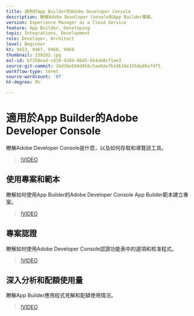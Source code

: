```yaml
---
title: 適用於App Builder的Adobe Developer Console
description: 瞭解Adobe Developer Console和App Builder專案。
version: Experience Manager as a Cloud Service
feature: App Builder, Developing
topic: Integrations, Development
role: Developer, Architect
level: Beginner
kt: 9453, 9467, 9468, 9469
thumbnail: 339162.jpg
exl-id: bf358ead-cd39-4284-86d5-5b4ab0cf1ae3
source-git-commit: 1bd36e584d956c5ae8da7b1d618e155da86a74f5
workflow-type: tm+mt
source-wordcount: '87'
ht-degree: 0%

---
```


# 適用於App Builder的Adobe Developer Console

瞭解Adobe Developer Console是什麼，以及如何存取和導覽該工具。

>[!VIDEO](https://video.tv.adobe.com/v/339162/?quality=12&learn=on)

## 使用專案和範本

瞭解如何使用App Builder的Adobe Developer Console App Builder範本建立專案。

>[!VIDEO](https://video.tv.adobe.com/v/339163/?quality=12&learn=on)

## 專案認證

瞭解如何使用Adobe Developer Console認證功能表中的選項和核准程式。

>[!VIDEO](https://video.tv.adobe.com/v/339164/?quality=12&learn=on)

## 深入分析和配額使用量

瞭解App Builder應用程式見解和配額使用情況。

>[!VIDEO](https://video.tv.adobe.com/v/339165/?quality=12&learn=on)
